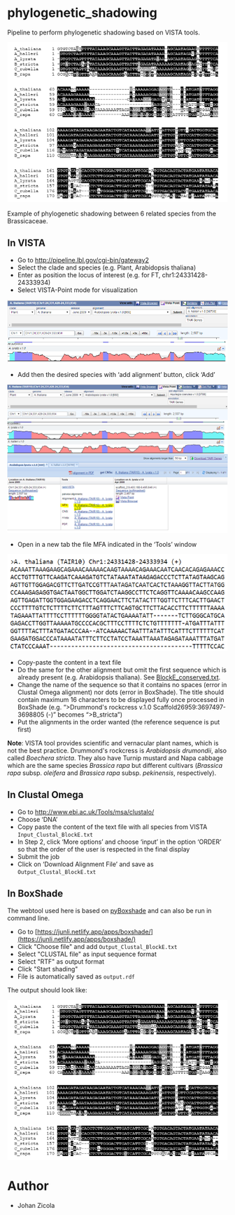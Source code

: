 phylogenetic_shadowing
===

Pipeline to perform phylogenetic shadowing based on VISTA tools.

![](images/image4.png)

Example of phylogenetic shadowing between 6 related species from the Brassicaceae.


## In VISTA

* Go to http://pipeline.lbl.gov/cgi-bin/gateway2
* Select the clade and species (e.g. Plant, Arabidopsis thaliana)
* Enter as position the locus of interest (e.g. for FT, chr1:24331428-24333934)
* Select VISTA-Point mode for visualization

![](images/image1.png)

* Add then the desired species with ‘add alignment’ button, click ‘Add’
 
![](images/image2.png)

* Open in a new tab the file MFA indicated in the ‘Tools’ window
 
![](images/image3.png)

* Copy-paste the content in a text file
* Do the same for the other alignment but omit the first sequence which is already present (e.g. Arabidopsis thaliana). See [BlockE_conserved.txt](example/BlockE_conserved.txt).
* Change the name of the sequence so that it contains no spaces (error in Clustal Omega alignment) nor dots (error in BoxShade). The title should contain maximum 16 characters to be displayed fully once processed in BoxShade (e.g. “>Drummond's rockcress v.1.0 Scaffold26959:3697497-3698805 (-)” becomes “>B_stricta”)
* Put the alignments in the order wanted (the reference sequence is put first)

**Note**: VISTA tool provides scientific and vernacular plant names, which is not the best practice. Drummond's rockcress is *Arabidopsis drumondii*, also called *Boechera stricta*. They also have Turnip mustard and Napa cabbage which are the same species *Brassica rapa* but different cultivars (*Brassica rapa* subsp. *oleifera* and *Brassica rapa* subsp. *pekinensis*, respectively).

## In Clustal Omega

* Go to http://www.ebi.ac.uk/Tools/msa/clustalo/
* Choose ‘DNA’
* Copy paste the content of the text file with all species from VISTA `Input_Clustal_BlockE.txt` 
* In Step 2, click ‘More options’ and choose ‘input’ in the option ‘ORDER’ so that the order of the user is respected in the final display
* Submit the job
* Click on ‘Download Alignment File’ and save as `Output_Clustal_BlockE.txt`

## In BoxShade

The webtool used here is based on [pyBoxshade](https://github.com/mdbaron42/pyBoxshade) and can also be run in command line.

* Go to [https://junli.netlify.app/apps/boxshade/](https://junli.netlify.app/apps/boxshade/)
* Click "Choose file" and add `Output_Clustal_BlockE.txt`
* Select "CLUSTAL file" as input sequence format
* Select "RTF" as output format 
* Click "Start shading"
* File is automatically saved as `output.rdf`

The output should look like:

![](images/image4.png)



# Author

* Johan Zicola
